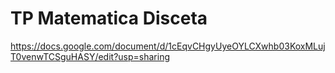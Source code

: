 # TP Matematica Disceta
https://docs.google.com/document/d/1cEqvCHgyUyeOYLCXwhb03KoxMLujT0venwTCSguHASY/edit?usp=sharing
